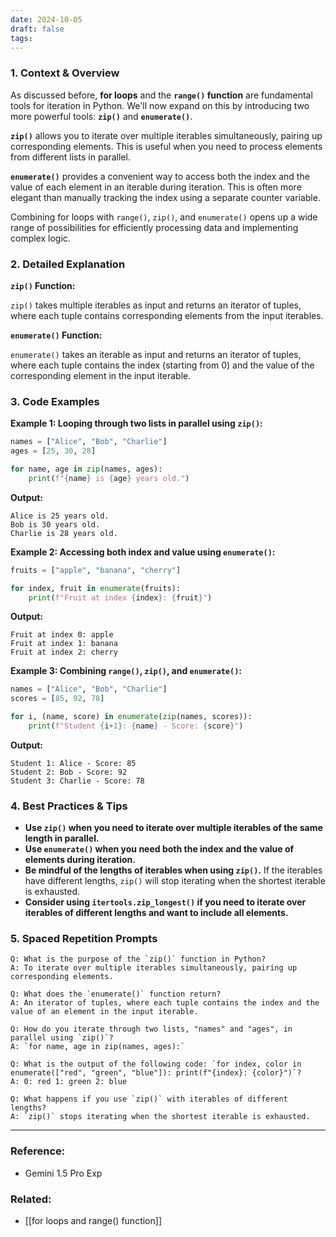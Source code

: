 ```yaml
---
date: 2024-10-05
draft: false
tags:
---
```

### 1. Context & Overview

As discussed before, **for loops** and the **`range()` function** are fundamental tools for iteration in Python.  We'll now expand on this by introducing two more powerful tools: **`zip()`** and **`enumerate()`**.

**`zip()`** allows you to iterate over multiple iterables simultaneously, pairing up corresponding elements. This is useful when you need to process elements from different lists in parallel.

**`enumerate()`** provides a convenient way to access both the index and the value of each element in an iterable during iteration. This is often more elegant than manually tracking the index using a separate counter variable.

Combining for loops with `range()`, `zip()`, and `enumerate()` opens up a wide range of possibilities for efficiently processing data and implementing complex logic.

### 2. Detailed Explanation

**`zip()` Function:**

`zip()` takes multiple iterables as input and returns an iterator of tuples, where each tuple contains corresponding elements from the input iterables.

**`enumerate()` Function:**

`enumerate()` takes an iterable as input and returns an iterator of tuples, where each tuple contains the index (starting from 0) and the value of the corresponding element in the input iterable.

### 3. Code Examples

**Example 1: Looping through two lists in parallel using `zip()`:**

```python
names = ["Alice", "Bob", "Charlie"]
ages = [25, 30, 28]

for name, age in zip(names, ages):
    print(f"{name} is {age} years old.")
```

**Output:**

```
Alice is 25 years old.
Bob is 30 years old.
Charlie is 28 years old.
```

**Example 2: Accessing both index and value using `enumerate()`:**

```python
fruits = ["apple", "banana", "cherry"]

for index, fruit in enumerate(fruits):
    print(f"Fruit at index {index}: {fruit}")
```

**Output:**

```
Fruit at index 0: apple
Fruit at index 1: banana
Fruit at index 2: cherry
```

**Example 3: Combining `range()`, `zip()`, and `enumerate()`:**

```python
names = ["Alice", "Bob", "Charlie"]
scores = [85, 92, 78]

for i, (name, score) in enumerate(zip(names, scores)):
    print(f"Student {i+1}: {name} - Score: {score}")
```

**Output:**

```
Student 1: Alice - Score: 85
Student 2: Bob - Score: 92
Student 3: Charlie - Score: 78
```

### 4. Best Practices & Tips

* **Use `zip()` when you need to iterate over multiple iterables of the same length in parallel.**
* **Use `enumerate()` when you need both the index and the value of elements during iteration.**
* **Be mindful of the lengths of iterables when using `zip()`.** If the iterables have different lengths, `zip()` will stop iterating when the shortest iterable is exhausted.
* **Consider using `itertools.zip_longest()` if you need to iterate over iterables of different lengths and want to include all elements.**

### 5. Spaced Repetition Prompts

```
Q: What is the purpose of the `zip()` function in Python?
A: To iterate over multiple iterables simultaneously, pairing up corresponding elements.

Q: What does the `enumerate()` function return?
A: An iterator of tuples, where each tuple contains the index and the value of an element in the input iterable.

Q: How do you iterate through two lists, "names" and "ages", in parallel using `zip()`?
A: `for name, age in zip(names, ages):`

Q: What is the output of the following code: `for index, color in enumerate(["red", "green", "blue"]): print(f"{index}: {color}")`?
A: 0: red 1: green 2: blue

Q: What happens if you use `zip()` with iterables of different lengths?
A: `zip()` stops iterating when the shortest iterable is exhausted.
```

---
### Reference:
- Gemini 1.5 Pro Exp

### Related:
- [[for loops and range() function]]